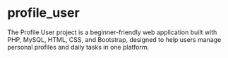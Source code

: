 # profile_user
The Profile User project is a beginner-friendly web application built with PHP, MySQL, HTML, CSS, and Bootstrap, designed to help users manage personal profiles and daily tasks in one platform. 
